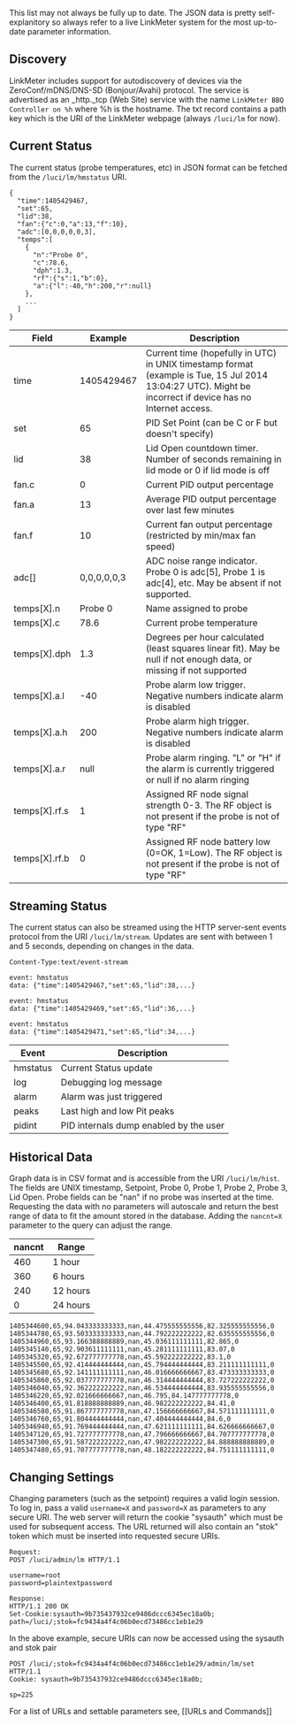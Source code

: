This list may not always be fully up to date. The JSON data is pretty self-explanitory so always refer to a live LinkMeter system for the most up-to-date parameter information.

## Discovery

LinkMeter includes support for autodiscovery of devices via the ZeroConf/mDNS/DNS-SD (Bonjour/Avahi) protocol. The service is advertised as an _http._tcp (Web Site) service with the name `LinkMeter BBQ Controller on %h` where %h is the hostname. The txt record contains a path key which is the URI of the LinkMeter webpage (always `/luci/lm` for now).

## Current Status

The current status (probe temperatures, etc) in JSON format can be fetched from the `/luci/lm/hmstatus` URI.

~~~
{
  "time":1405429467,
  "set":65,
  "lid":38,
  "fan":{"c":0,"a":13,"f":10},
  "adc":[0,0,0,0,0,3],
  "temps":[
    {
      "n":"Probe 0",
      "c":78.6,
      "dph":1.3,
      "rf":{"s":1,"b":0},
      "a":{"l":-40,"h":200,"r":null}
    },
    ...
  ]
}
~~~
|Field|Example|Description|
|-----|-------|-----------|
|time|1405429467|Current time (hopefully in UTC) in UNIX timestamp format (example is Tue, 15 Jul 2014 13:04:27 UTC). Might be incorrect if device has no Internet access.|
|set|65|PID Set Point (can be C or F but doesn't specify)|
|lid|38|Lid Open countdown timer. Number of seconds remaining in lid mode or 0 if lid mode is off|
|fan.c|0|Current PID output percentage|
|fan.a|13|Average PID output percentage over last few minutes|
|fan.f|10|Current fan output percentage (restricted by min/max fan speed)|
|adc[]|0,0,0,0,0,3|ADC noise range indicator. Probe 0 is adc[5], Probe 1 is adc[4], etc. May be absent if not supported.|
|temps[X].n|Probe 0|Name assigned to probe|
|temps[X].c|78.6|Current probe temperature|
|temps[X].dph|1.3|Degrees per hour calculated (least squares linear fit). May be null if not enough data, or missing if not supported|
|temps[X].a.l|-40|Probe alarm low trigger. Negative numbers indicate alarm is disabled|
|temps[X].a.h|200|Probe alarm high trigger. Negative numbers indicate alarm is disabled|
|temps[X].a.r|null|Probe alarm ringing. "L" or "H" if the alarm is currently triggered or null if no alarm ringing|
|temps[X].rf.s|1|Assigned RF node signal strength 0-3. The RF object is not present if the probe is not of type "RF"|
|temps[X].rf.b|0|Assigned RF node battery low (0=OK, 1=Low). The RF object is not present if the probe is not of type "RF"|

## Streaming Status

The current status can also be streamed using the HTTP server-sent events protocol from the URI `/luci/lm/stream`. Updates are sent with between 1 and 5 seconds, depending on changes in the data.

~~~
Content-Type:text/event-stream

event: hmstatus
data: {"time":1405429467,"set":65,"lid":38,...}

event: hmstatus
data: {"time":1405429469,"set":65,"lid":36,...}

event: hmstatus
data: {"time":1405429471,"set":65,"lid":34,...}
~~~

|Event|Description|
|-----|-----------|
|hmstatus|Current Status update|
|log|Debugging log message|
|alarm|Alarm was just triggered|
|peaks|Last high and low Pit peaks|
|pidint|PID internals dump enabled by the user|

## Historical Data

Graph data is in CSV format and is accessible from the URI `/luci/lm/hist`. The fields are UNIX timestamp, Setpoint, Probe 0, Probe 1, Probe 2, Probe 3, Lid Open. Probe fields can be "nan" if no probe was inserted at the time. Requesting the data with no parameters will autoscale and return the best range of data to fit the amount stored in the database. Adding the `nancnt=X` parameter to the query can adjust the range.

|nancnt|Range|
|------|-----|
|460|1 hour|
|360|6 hours|
|240|12 hours|
|0|24 hours|

~~~
1405344600,65,94.043333333333,nan,44.475555555556,82.325555555556,0
1405344780,65,93.503333333333,nan,44.792222222222,82.635555555556,0
1405344960,65,93.166388888889,nan,45.036111111111,82.865,0
1405345140,65,92.903611111111,nan,45.281111111111,83.07,0
1405345320,65,92.672777777778,nan,45.592222222222,83.1,0
1405345500,65,92.414444444444,nan,45.794444444444,83.211111111111,0
1405345680,65,92.141111111111,nan,46.016666666667,83.473333333333,0
1405345860,65,92.037777777778,nan,46.314444444444,83.727222222222,0
1405346040,65,92.362222222222,nan,46.534444444444,83.935555555556,0
1405346220,65,92.021666666667,nan,46.795,84.147777777778,0
1405346400,65,91.818888888889,nan,46.982222222222,84.41,0
1405346580,65,91.867777777778,nan,47.156666666667,84.571111111111,0
1405346760,65,91.804444444444,nan,47.404444444444,84.6,0
1405346940,65,91.769444444444,nan,47.621111111111,84.626666666667,0
1405347120,65,91.727777777778,nan,47.796666666667,84.707777777778,0
1405347300,65,91.587222222222,nan,47.982222222222,84.888888888889,0
1405347480,65,91.707777777778,nan,48.182222222222,84.751111111111,0
~~~

## Changing Settings

Changing parameters (such as the setpoint) requires a valid login session. To log in, pass a valid `username=X` and `password=X` as parameters to any secure URI. The web server will return the cookie "sysauth" which must be used for subsequent access. The URL returned will also contain an "stok" token which must be inserted into requested secure URIs.

~~~
Request:
POST /luci/admin/lm HTTP/1.1

username=root
password=plaintextpassword

Response:
HTTP/1.1 200 OK
Set-Cookie:sysauth=9b735437932ce9486dccc6345ec18a0b; path=/luci/;stok=fc9434a4f4c06b0ecd73486cc1eb1e29
~~~

In the above example, secure URIs can now be accessed using the sysauth and stok pair

~~~
POST /luci/;stok=fc9434a4f4c06b0ecd73486cc1eb1e29/admin/lm/set HTTP/1.1
Cookie: sysauth=9b735437932ce9486dccc6345ec18a0b;

sp=225
~~~

For a list of URLs and settable parameters see, [[URLs and Commands]]